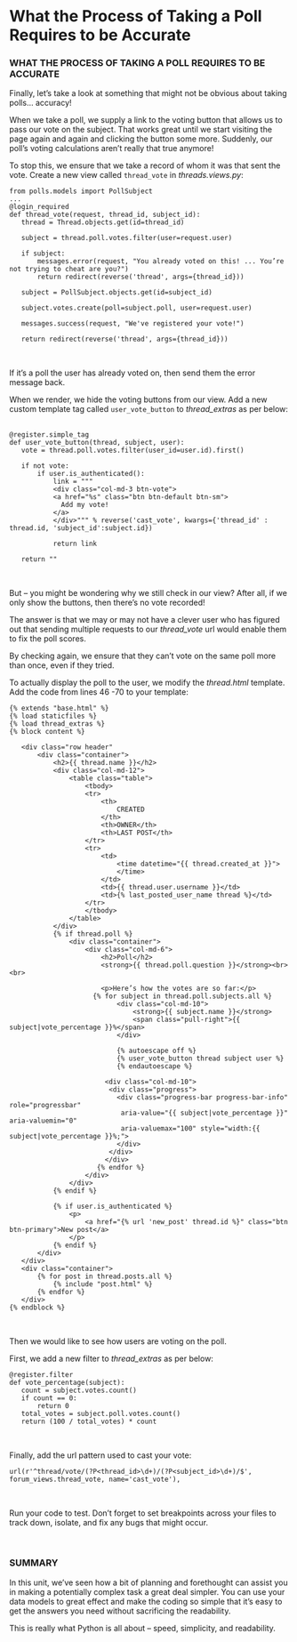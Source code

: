 ###  

What the Process of Taking a Poll Requires to be Accurate
=========================================================

### WHAT THE PROCESS OF TAKING A POLL REQUIRES TO BE ACCURATE

Finally, let’s take a look at something that might not be obvious about taking
polls… accuracy!

When we take a poll, we supply a link to the voting button that allows us to
pass our vote on the subject. That works great until we start visiting the page
again and again and clicking the button some more. Suddenly, our poll’s voting
calculations aren’t really that true anymore!

To stop this, we ensure that we take a record of whom it was that sent the vote.
Create a new view called `thread_vote` in *threads.views.py*:

~~~~~~~~~~~~~~~~~~~~~~~~~~~~~~~~~~~~~~~~~~~~~~~~~~~~~~~~~~~~~~~~~~~~~~~~~~~~~~~~
from polls.models import PollSubject
...
@login_required
def thread_vote(request, thread_id, subject_id):
   thread = Thread.objects.get(id=thread_id)
 
   subject = thread.poll.votes.filter(user=request.user)
 
   if subject:
       messages.error(request, "You already voted on this! ... You’re not trying to cheat are you?")
       return redirect(reverse('thread', args={thread_id}))
 
   subject = PollSubject.objects.get(id=subject_id)
 
   subject.votes.create(poll=subject.poll, user=request.user)
 
   messages.success(request, "We've registered your vote!")
 
   return redirect(reverse('thread', args={thread_id}))
~~~~~~~~~~~~~~~~~~~~~~~~~~~~~~~~~~~~~~~~~~~~~~~~~~~~~~~~~~~~~~~~~~~~~~~~~~~~~~~~

 

If it’s a poll the user has already voted on, then send them the error message
back.

When we render, we hide the voting buttons from our view. Add a new custom
template tag called `user_vote_button` to *thread_extras* as per below:  

~~~~~~~~~~~~~~~~~~~~~~~~~~~~~~~~~~~~~~~~~~~~~~~~~~~~~~~~~~~~~~~~~~~~~~~~~~~~~~~~
@register.simple_tag
def user_vote_button(thread, subject, user):
   vote = thread.poll.votes.filter(user_id=user.id).first()
 
   if not vote:
       if user.is_authenticated():
           link = """
           <div class="col-md-3 btn-vote"> 
           <a href="%s" class="btn btn-default btn-sm">
             Add my vote!
           </a>
           </div>""" % reverse('cast_vote', kwargs={'thread_id' : thread.id, 'subject_id':subject.id})
 
           return link
 
   return ""
~~~~~~~~~~~~~~~~~~~~~~~~~~~~~~~~~~~~~~~~~~~~~~~~~~~~~~~~~~~~~~~~~~~~~~~~~~~~~~~~

 

But – you might be wondering why we still check in our view? After all, if we
only show the buttons, then there’s no vote recorded!

The answer is that we may or may not have a clever user who has figured out that
sending multiple requests to our *thread_vote* url would enable them to fix the
poll scores.

By checking again, we ensure that they can’t vote on the same poll more than
once, even if they tried.

To actually display the poll to the user, we modify the *thread.html* template.
Add the code from lines 46 -70 to your template:

~~~~~~~~~~~~~~~~~~~~~~~~~~~~~~~~~~~~~~~~~~~~~~~~~~~~~~~~~~~~~~~~~~~~~~~~~~~~~~~~
{% extends "base.html" %}
{% load staticfiles %}
{% load thread_extras %}
{% block content %}
 
   <div class="row header"
       <div class="container">
           <h2>{{ thread.name }}</h2>
           <div class="col-md-12">
               <table class="table">
                   <tbody>
                   <tr>
                       <th>
                           CREATED
                       </th>
                       <th>OWNER</th>
                       <th>LAST POST</th>
                   </tr>
                   <tr>
                       <td>
                           <time datetime="{{ thread.created_at }}">
                           </time>
                       </td>
                       <td>{{ thread.user.username }}</td>
                       <td>{% last_posted_user_name thread %}</td>
                   </tr>
                   </tbody>
               </table>
           </div>
           {% if thread.poll %}
               <div class="container">
                   <div class="col-md-6">
                       <h2>Poll</h2>
                       <strong>{{ thread.poll.question }}</strong><br><br>
 
                       <p>Here’s how the votes are so far:</p>
                     {% for subject in thread.poll.subjects.all %}
                           <div class="col-md-10">
                               <strong>{{ subject.name }}</strong>
                               <span class="pull-right">{{ subject|vote_percentage }}%</span>
                           </div>
 
                           {% autoescape off %}
                           {% user_vote_button thread subject user %}
                           {% endautoescape %}
 
                        <div class="col-md-10">
                         <div class="progress">
                           <div class="progress-bar progress-bar-info" role="progressbar"
                            aria-value="{{ subject|vote_percentage }}" aria-valuemin="0"
                            aria-valuemax="100" style="width:{{ subject|vote_percentage }}%;">
                           </div>
                         </div>
                        </div>
                      {% endfor %}
                   </div>
               </div>
           {% endif %}
 
           {% if user.is_authenticated %}
               <p>
                   <a href="{% url 'new_post' thread.id %}" class="btn btn-primary">New post</a>
               </p>
           {% endif %}
       </div>
   </div>
   <div class="container">
       {% for post in thread.posts.all %}
           {% include "post.html" %}
       {% endfor %}
   </div>
{% endblock %}
~~~~~~~~~~~~~~~~~~~~~~~~~~~~~~~~~~~~~~~~~~~~~~~~~~~~~~~~~~~~~~~~~~~~~~~~~~~~~~~~

 

Then we would like to see how users are voting on the poll.

First, we add a new filter to *thread_extras* as per below:

~~~~~~~~~~~~~~~~~~~~~~~~~~~~~~~~~~~~~~~~~~~~~~~~~~~~~~~~~~~~~~~~~~~~~~~~~~~~~~~~
@register.filter
def vote_percentage(subject):
   count = subject.votes.count()
   if count == 0:
       return 0
   total_votes = subject.poll.votes.count()
   return (100 / total_votes) * count
~~~~~~~~~~~~~~~~~~~~~~~~~~~~~~~~~~~~~~~~~~~~~~~~~~~~~~~~~~~~~~~~~~~~~~~~~~~~~~~~

 

Finally, add the url pattern used to cast your vote:

~~~~~~~~~~~~~~~~~~~~~~~~~~~~~~~~~~~~~~~~~~~~~~~~~~~~~~~~~~~~~~~~~~~~~~~~~~~~~~~~
url(r'^thread/vote/(?P<thread_id>\d+)/(?P<subject_id>\d+)/$', forum_views.thread_vote, name='cast_vote'),
~~~~~~~~~~~~~~~~~~~~~~~~~~~~~~~~~~~~~~~~~~~~~~~~~~~~~~~~~~~~~~~~~~~~~~~~~~~~~~~~

 

Run your code to test. Don’t forget to set breakpoints across your files to
track down, isolate, and fix any bugs that might occur.

 

### SUMMARY

In this unit, we’ve seen how a bit of planning and forethought can assist you in
making a potentially complex task a great deal simpler. You can use your data
models to great effect and make the coding so simple that it’s easy to get the
answers you need without sacrificing the readability.

This is really what Python is all about – speed, simplicity, and readability.
